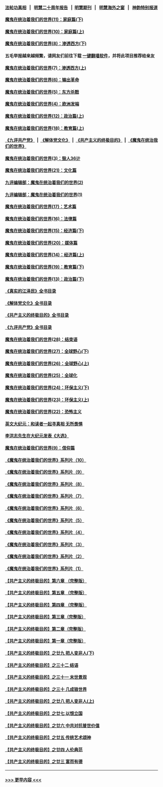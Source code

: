 #### [法轮功真相](https://github.com/gfw-breaker/truth/blob/master/README.md?t=0) &nbsp;&nbsp;|&nbsp;&nbsp; [明慧二十周年报告](https://github.com/gfw-breaker/mh-reports/blob/master/README.md?t=0) &nbsp;&nbsp;|&nbsp;&nbsp;[明慧期刊](https://github.com/gfw-breaker/mh-qikan) &nbsp;&nbsp;|&nbsp;&nbsp; [明慧海外之窗](https://github.com/gfw-breaker/mh-news/blob/master/README.md?t=0) &nbsp;&nbsp;|&nbsp;&nbsp; [神韵特别报道](https://github.com/gfw-breaker/mh-news/blob/master/shenyun.md?t=0)
#### [魔鬼在统治着我们的世界(11)：家庭篇(下)](../pages/nsc422/n10440961.md?t=11271501) 
#### [魔鬼在统治着我们的世界(10)：家庭篇(上)](../pages/nsc422/n10435448.md?t=11271501) 
#### [魔鬼在统治着我们的世界(8)：渗透西方(下)](../pages/nsc422/n10429603.md?t=11271501) 
#### 五毛举报越来越频繁，请网友们前往下载 [一键翻墙软件](https://github.com/gfw-breaker/ssr-accounts)，并将此项目推荐给亲友
#### [魔鬼在统治着我们的世界(7)：渗透西方(上)](../pages/nsc422/n10426013.md?t=11271501) 
#### [魔鬼在统治着我们的世界(6)：输出革命](../pages/nsc422/n10421536.md?t=11271501) 
#### [魔鬼在统治着我们的世界(5)：东方杀戮](../pages/nsc422/n10417707.md?t=11271501) 
#### [魔鬼在统治着我们的世界(4)：欧洲发端](../pages/nsc422/n10414890.md?t=11271501) 
#### [魔鬼在统治着我们的世界(12)：政治篇(上)](../pages/nsc422/n10444576.md?t=11271501) 
#### [魔鬼在统治着我们的世界(18)：教育篇(上)](../pages/nsc422/n10526970.md?t=11271501) 
#### [《九评共产党》](https://github.com/begood0513/9ping.md/blob/master/README.md) &nbsp;|&nbsp; [《解体党文化》](../../../../jtdwh.md/blob/master/README.md)  &nbsp;|&nbsp; [《共产主义的终极目的》](../../../../gczydzjmd.md/blob/master/README.md) &nbsp;|&nbsp; [《魔鬼在统治我们的世界》](../../../../mgztzwmdsj.md/blob/master/README.md) 
#### [魔鬼在统治着我们的世界(3)：毁人36计](../pages/nsc422/n10411583.md?t=11271501) 
#### [魔鬼在统治着我们的世界(21)：文化篇](../pages/nsc422/n10597706.md?t=11271501) 
#### [九评编辑部：魔鬼在统治着我们的世界(2)](../pages/nsc422/n10410036.md?t=11271501) 
#### [九评编辑部：魔鬼在统治着我们的世界(1)](../pages/nsc422/n10406825.md?t=11271501) 
#### [魔鬼在统治着我们的世界(17)：艺术篇](../pages/nsc422/n10499093.md?t=11271501) 
#### [魔鬼在统治着我们的世界(16)：法律篇](../pages/nsc422/n10485969.md?t=11271501) 
#### [魔鬼在统治着我们的世界(15)：经济篇(下)](../pages/nsc422/n10469975.md?t=11271501) 
#### [魔鬼在统治着我们的世界(20)：媒体篇](../pages/nsc422/n10586579.md?t=11271501) 
#### [魔鬼在统治着我们的世界(14)：经济篇(上)](../pages/nsc422/n10457370.md?t=11271501) 
#### [魔鬼在统治着我们的世界(19)：教育篇(下)](../pages/nsc422/n10564808.md?t=11271501) 
#### [魔鬼在统治着我们的世界(13)：政治篇(下)](../pages/nsc422/n10448270.md?t=11271501) 
#### [《真实的江泽民》全书目录](../pages/nsc422/n13721399.md?t=11271501) 
#### [《解体党文化》全书目录](../pages/nsc422/n13721157.md?t=11271501) 
#### [《共产主义的终极目的》全书目录](../pages/nsc422/n13721048.md?t=11271501) 
#### [《九评共产党》全书目录](../pages/nsc422/n13708085.md?t=11271501) 
#### [魔鬼在统治着我们的世界(28)：结束语](../pages/nsc422/n10936246.md?t=11271501) 
#### [魔鬼在统治着我们的世界(27)：全球野心(下)](../pages/nsc422/n10928319.md?t=11271501) 
#### [魔鬼在统治着我们的世界(26)：全球野心(上)](../pages/nsc422/n10900318.md?t=11271501) 
#### [魔鬼在统治着我们的世界(25)：全球化](../pages/nsc422/n10788205.md?t=11271501) 
#### [魔鬼在统治着我们的世界(24)：环保主义(下)](../pages/nsc422/n10695307.md?t=11271501) 
#### [魔鬼在统治着我们的世界(23)：环保主义(上)](../pages/nsc422/n10688613.md?t=11271501) 
#### [魔鬼在统治着我们的世界(22)：恐怖主义](../pages/nsc422/n10614727.md?t=11271501) 
#### [英文大纪元：和读者一起寻真相 无所畏惧](../pages/nsc422/n12542027.md?t=11271501) 
#### [李洪志先生在大纪元发表《大选》](../pages/nsc422/n12534746.md?t=11271501) 
#### [魔鬼在统治着我们的世界(9)：信仰篇](../pages/nsc422/n10432159.md?t=11271501) 
#### [《魔鬼在统治着我们的世界》系列片（10）](../pages/nsc422/n12292670.md?t=11271501) 
#### [《魔鬼在统治着我们的世界》系列片（9）](../pages/nsc422/n12290859.md?t=11271501) 
#### [《魔鬼在统治着我们的世界》系列片（8）](../pages/nsc422/n12287445.md?t=11271501) 
#### [《魔鬼在统治着我们的世界》系列片（7）](../pages/nsc422/n12283425.md?t=11271501) 
#### [《魔鬼在统治着我们的世界》系列片（6）](../pages/nsc422/n12282314.md?t=11271501) 
#### [《魔鬼在统治着我们的世界》系列片（5）](../pages/nsc422/n12281419.md?t=11271501) 
#### [《魔鬼在统治着我们的世界》系列片（4）](../pages/nsc422/n12274024.md?t=11271501) 
#### [《魔鬼在统治着我们的世界》系列片（3）](../pages/nsc422/n12271322.md?t=11271501) 
#### [《魔鬼在统治着我们的世界》系列片（2）](../pages/nsc422/n12269049.md?t=11271501) 
#### [《魔鬼在统治着我们的世界》系列片（1）](../pages/nsc422/n12267575.md?t=11271501) 
#### [【共产主义的终极目的】第六章 （完整版）](../pages/nsc422/n11428913.md?t=11271501) 
#### [【共产主义的终极目的】第五章 （完整版）](../pages/nsc422/n11428912.md?t=11271501) 
#### [【共产主义的终极目的】第四章 （完整版）](../pages/nsc422/n11428907.md?t=11271501) 
#### [【共产主义的终极目的】第三章（完整版）](../pages/nsc422/n11428848.md?t=11271501) 
#### [【共产主义的终极目的】第二章（完整版）](../pages/nsc422/n11428831.md?t=11271501) 
#### [【共产主义的终极目的】第一章（完整版）](../pages/nsc422/n11417651.md?t=11271501) 
#### [【共产主义的终极目的】之廿九 把人变非人(下)](../pages/nsc422/n11344140.md?t=11271501) 
#### [【共产主义的终极目的】之三十二 结语](../pages/nsc422/n11360535.md?t=11271501) 
#### [【共产主义的终极目的】之三十一 末世景观](../pages/nsc422/n11351129.md?t=11271501) 
#### [【共产主义的终极目的】之三十 几成狼世界](../pages/nsc422/n11348280.md?t=11271501) 
#### [【共产主义的终极目的】之廿八 把人变非人(上)](../pages/nsc422/n11340492.md?t=11271501) 
#### [【共产主义的终极目的】之廿七 以恨立国](../pages/nsc422/n11336944.md?t=11271501) 
#### [【共产主义的终极目的】之廿六 中共对抗普世价值](../pages/nsc422/n11324785.md?t=11271501) 
#### [【共产主义的终极目的】之廿五 传统艺术颂神](../pages/nsc422/n11296396.md?t=11271501) 
#### [【共产主义的终极目的】之廿四 人伦典范](../pages/nsc422/n11296397.md?t=11271501) 
#### [【共产主义的终极目的】之廿三 富而有德](../pages/nsc422/n11283598.md?t=11271501) 

----
#### [ >>> 更早内容 <<< ](../indexes/nsc422-earlier.md)
